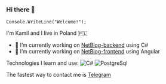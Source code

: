 ### Hi there 👋


`Console.WriteLine("Welcome!");`

I'm Kamil and I live in Poland 🇵🇱

- 🔭 I’m currently working on [NetBlog-backend](https://github.com/Sh0w3D/NetBlog-backend) using C#
- 🔭 I’m currently working on [NetBlog-frontend](https://github.com/Sh0w3D/NetBlog-frontend) using Angular

Technologies I learn and use:
![C#](https://cdn-icons-png.flaticon.com/32/6132/6132221.png) ![PostgreSql](https://cdn-icons-png.flaticon.com/32/5968/5968342.png)

The fastest way to contact me is [Telegram](https://t.me/kamiloberaj)
